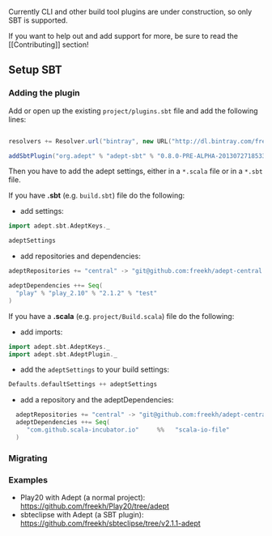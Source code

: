 Currently CLI and other build tool plugins are under construction, so only SBT is supported.

If you want to help out and add support for more, be sure to read the [[Contributing]] section!

## Setup SBT

### Adding the plugin
Add or open up the existing `project/plugins.sbt` file and add the following lines:

```scala

resolvers += Resolver.url("bintray", new URL("http://dl.bintray.com/freekh/adept-ivy"))(Resolver.ivyStylePatterns)

addSbtPlugin("org.adept" % "adept-sbt" % "0.8.0-PRE-ALPHA-20130727185333")
```

Then you have to add the adept settings, either in a `*.scala` file or in a `*.sbt` file.

If you have **.sbt** (e.g. `build.sbt`) file do the following:
- add settings:
```scala
import adept.sbt.AdeptKeys._

adeptSettings
```
- add repositories and dependencies:
```scala
adeptRepositories += "central" -> "git@github.com:freekh/adept-central.git"

adeptDependencies ++= Seq(
  "play" % "play_2.10" % "2.1.2" % "test"
)
```

If you have a **.scala** (e.g. `project/Build.scala`) file do the following:
- add imports:
```scala
import adept.sbt.AdeptKeys._
import adept.sbt.AdeptPlugin._
```
- add the `adeptSettings` to your build settings:
```scala
Defaults.defaultSettings ++ adeptSettings
```
- add a repository and the adeptDependencies:
```scala
  adeptRepositories += "central" -> "git@github.com:freekh/adept-central.git" //just an example
  adeptDependencies ++= Seq(
     "com.github.scala-incubator.io"     %%   "scala-io-file"            %   "0.4.1" exclude("javax.transaction", "jta")
  )
```



### Migrating 



### Examples
- Play20 with Adept (a normal project): https://github.com/freekh/Play20/tree/adept
- sbteclipse with Adept (a SBT plugin): https://github.com/freekh/sbteclipse/tree/v2.1.1-adept
